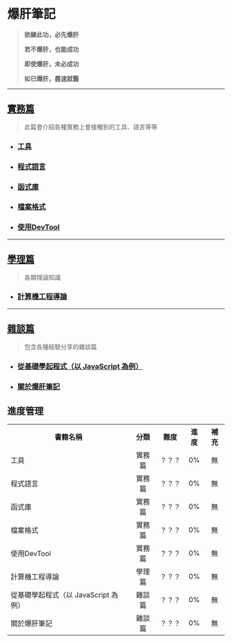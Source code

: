 <style>
.text-center{
    text-align: center;
    }
</style>
# 爆肝筆記

> **欲練此功，必先爆肝** 
> 
> **若不爆肝，也能成功**
> 
> **即使爆肝，未必成功**
>
> **如已爆肝，盡速就醫**

---

## [實務篇](./practice/README.md)

> 此篇會介紹各種實務上會接觸到的工具、語言等等

* ### [工具](./practice/tool/README.md)

* ### [程式語言](./practice/programming_language/README.md)

* ### [函式庫](./practice/library/README.md)

* ### [檔案格式](./practice/file_format/README.md)

* ### [使用DevTool](./practice/使用DevTool/README.md)

---

## [學理篇](./theory/README.md)

> 各類理論知識

* ### [計算機工程導論](./theory/計算機工程導論/README.md)


---

## [雜談篇](./other/README.md)

> 包含各種經驗分享的雜談篇

* ### [從基礎學起程式（以 JavaScript 為例）](./other/從基礎學起程式_以javascript為例/README.md)

* ### [關於爆肝筆記](./other/關於爆肝筆記/README.md)




## 進度管理
<table>
  <tr>
    <th>書籍名稱</th>
    <th class="text-center">分類</th>
    <th class="text-center">難度</th>
    <th class="text-center">進度</th>
    <th class="text-center">補充</th>
  </tr>
  <tr>
    <td>工具</td>
    <td class="text-center">實務篇</td>
    <td class="text-center">？？？</td>
    <td class="text-center">0%</td>
    <td class="text-center">無</td>
  </tr>
  <tr>
    <td>程式語言</td>
    <td class="text-center">實務篇</td>
    <td class="text-center">？？？</td>
    <td class="text-center">0%</td>
    <td class="text-center">無</td>
  </tr>
  <tr>
    <td>函式庫</td>
    <td class="text-center">實務篇</td>
    <td class="text-center">？？？</td>
    <td class="text-center">0%</td>
    <td class="text-center">無</td>
  </tr>
  <tr>
    <td>檔案格式</td>
    <td class="text-center">實務篇</td>
    <td class="text-center">？？？</td>
    <td class="text-center">0%</td>
    <td class="text-center">無</td>
  </tr>
  <tr>
    <td>使用DevTool</td>
    <td class="text-center">實務篇</td>
    <td class="text-center">？？？</td>
    <td class="text-center">0%</td>
    <td class="text-center">無</td>
  </tr>
  <tr>
    <td>計算機工程導論</td>
    <td class="text-center">學理篇</td>
    <td class="text-center">？？？</td>
    <td class="text-center">0%</td>
    <td class="text-center">無</td>
  </tr>
  <tr>
    <td>從基礎學起程式（以 JavaScript 為例）</td>
    <td class="text-center">雜談篇</td>
    <td class="text-center">？？？</td>
    <td class="text-center">0%</td>
    <td class="text-center">無</td>
  </tr>
  <tr>
    <td>關於爆肝筆記</td>
    <td class="text-center">雜談篇</td>
    <td class="text-center">？？？</td>
    <td class="text-center">0%</td>
    <td class="text-center">無</td>
  </tr>
</table>